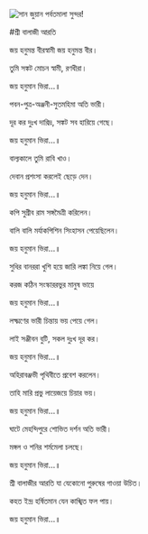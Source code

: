 ![সান জুয়ান পর্বতমালা সুন্দর!](lib/assets/images/artis/img.png "সান জুয়ান পর্বতমালা")

#শ্রী বালাজী আরতি

জয় হনুমন্ত বীরস্বামী জয় হনুমন্ত বীর।

তুমি সঙ্কট মোচন স্বামী, রণধীরা।

জয় হনুমান ভিরা...॥

পবন-পুত্র-অঞ্জনী-সুতমহিমা অতি ভারী।

দূর কর দুঃখ দারিদ্র, সঙ্কট সব হারিয়ে গেছে।

জয় হনুমান ভিরা...॥

বাল্যকালে তুমি রাবি খাও।

দেবান প্রশংসা করলেই ছেড়ে দেন।

জয় হনুমান ভিরা...॥

কপি সুগ্রীব রাম সঙ্গমৈত্রী করিলেন।

বালি বালি মর্যাকপিশিন সিংহাসন পেয়েছিলেন।

জয় হনুমান ভিরা...॥

সুধির বানররা খুশি হয়ে জারি লঙ্কা নিয়ে গেল।

করজ কঠিন সংস্কাররভুর মানুষ ভায়ে

জয় হনুমান ভিরা...॥

লক্ষ্মণের ভারী চিন্তায় ভয় পেয়ে গেল।

লাই সঞ্জীবন বুটি, সকল দুঃখ দূর কর।

জয় হনুমান ভিরা...॥

অহিরাবঞ্জভী পৃথিবীতে প্রবেশ করলেন।

তাহি মারি প্রভু লায়েজয়ে চিয়ার ভয়।

জয় হনুমান ভিরা...॥

ঘাটে মেহন্দিপুরে শোভিত দর্শন অতি ভারী।

মঙ্গল ও শনির শর্মমেলা চলছে।

জয় হনুমান ভিরা...॥

শ্রী বালাজীর আরতি যা যেকোনো পুরুষের গাওয়া উচিত।

কহত ইন্দ্র হর্ষিতমান যেন কাঙ্খিত ফল পায়।

জয় হনুমান ভিরা...॥